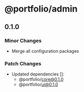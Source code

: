 # @portfolio/admin

## 0.1.0

### Minor Changes

- Merge all configuration packages

### Patch Changes

- Updated dependencies []:
  - @portfolio/core@0.1.0
  - @portfolio/ui@0.1.0
